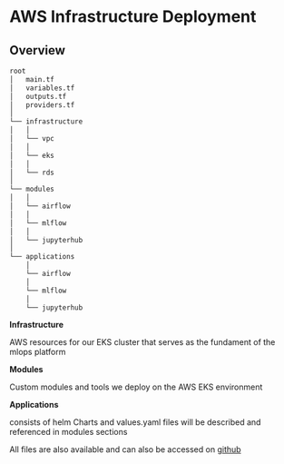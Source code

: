 
# AWS Infrastructure Deployment

## Overview

```bash
root
│   main.tf
│   variables.tf
│   outputs.tf
│   providers.tf
│
└── infrastructure
│   │
│   └── vpc
│   │
│   └── eks
│   │
│   └── rds
│
└── modules
│   │
│   └── airflow
│   │
│   └── mlflow
│   │
│   └── jupyterhub
│
└── applications
    │
    └── airflow
    │
    └── mlflow
    │
    └── jupyterhub

```

**Infrastructure**

AWS resources for our EKS cluster that serves as the fundament of the mlops platform


**Modules**

Custom modules and tools we deploy on the AWS EKS environment

**Applications**

consists of helm Charts and values.yaml files
will be described and referenced in modules sections

All files are also available and can also be accessed on [github]()